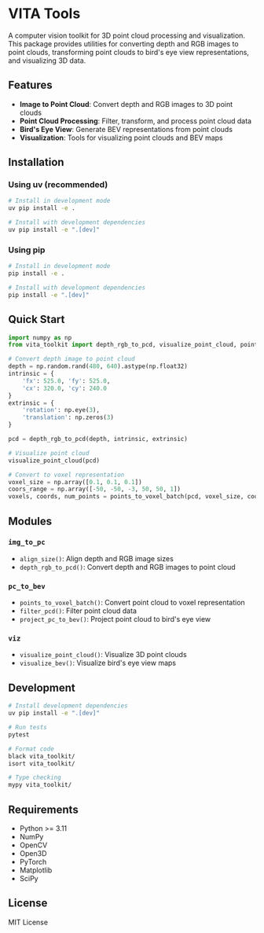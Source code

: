 # VITA Tools

A computer vision toolkit for 3D point cloud processing and visualization. This package provides utilities for converting depth and RGB images to point clouds, transforming point clouds to bird's eye view representations, and visualizing 3D data.

## Features

- **Image to Point Cloud**: Convert depth and RGB images to 3D point clouds
- **Point Cloud Processing**: Filter, transform, and process point cloud data
- **Bird's Eye View**: Generate BEV representations from point clouds
- **Visualization**: Tools for visualizing point clouds and BEV maps

## Installation

### Using uv (recommended)

```bash
# Install in development mode
uv pip install -e .

# Install with development dependencies
uv pip install -e ".[dev]"
```

### Using pip

```bash
# Install in development mode
pip install -e .

# Install with development dependencies
pip install -e ".[dev]"
```

## Quick Start

```python
import numpy as np
from vita_toolkit import depth_rgb_to_pcd, visualize_point_cloud, points_to_voxel_batch

# Convert depth image to point cloud
depth = np.random.rand(480, 640).astype(np.float32)
intrinsic = {
    'fx': 525.0, 'fy': 525.0,
    'cx': 320.0, 'cy': 240.0
}
extrinsic = {
    'rotation': np.eye(3),
    'translation': np.zeros(3)
}

pcd = depth_rgb_to_pcd(depth, intrinsic, extrinsic)

# Visualize point cloud
visualize_point_cloud(pcd)

# Convert to voxel representation
voxel_size = np.array([0.1, 0.1, 0.1])
coors_range = np.array([-50, -50, -3, 50, 50, 1])
voxels, coords, num_points = points_to_voxel_batch(pcd, voxel_size, coors_range)
```

## Modules

### `img_to_pc`
- `align_size()`: Align depth and RGB image sizes
- `depth_rgb_to_pcd()`: Convert depth and RGB images to point cloud

### `pc_to_bev`
- `points_to_voxel_batch()`: Convert point cloud to voxel representation
- `filter_pcd()`: Filter point cloud data
- `project_pc_to_bev()`: Project point cloud to bird's eye view

### `viz`
- `visualize_point_cloud()`: Visualize 3D point clouds
- `visualize_bev()`: Visualize bird's eye view maps

## Development

```bash
# Install development dependencies
uv pip install -e ".[dev]"

# Run tests
pytest

# Format code
black vita_toolkit/
isort vita_toolkit/

# Type checking
mypy vita_toolkit/
```

## Requirements

- Python >= 3.11
- NumPy
- OpenCV
- Open3D
- PyTorch
- Matplotlib
- SciPy

## License

MIT License
